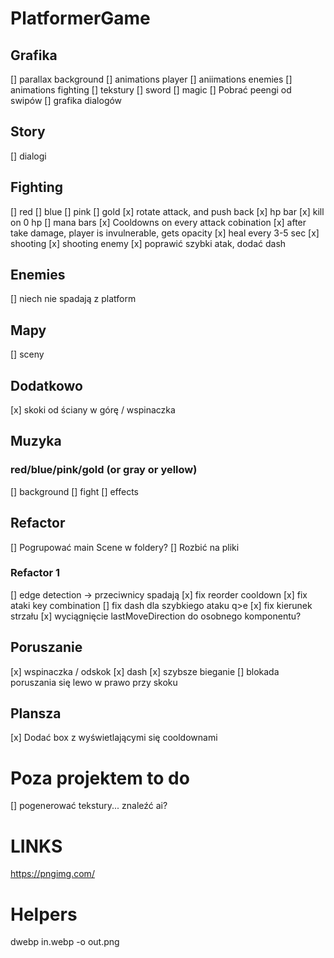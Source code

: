 # PlatformerGame

## Grafika

[] parallax background
[] animations player
[] aniimations enemies
[] animations fighting
[] tekstury
[] sword
[] magic
[] Pobrać peengi od swipów
[] grafika dialogów

## Story

[] dialogi

## Fighting

[] red
[] blue
[] pink
[] gold
[x] rotate attack, and push back
[x] hp bar
[x] kill on 0 hp
[] mana bars
[x] Cooldowns on every attack cobination
[x] after take damage, player is invulnerable, gets opacity
[x] heal every 3-5 sec
[x] shooting
[x] shooting enemy
[x] poprawić szybki atak, dodać dash

## Enemies

[] niech nie spadają z platform

## Mapy

[] sceny

## Dodatkowo

[x] skoki od ściany w górę / wspinaczka

## Muzyka

### red/blue/pink/gold (or gray or yellow)

[] background
[] fight
[] effects

## Refactor

[] Pogrupować main Scene w foldery?
[] Rozbić na pliki

### Refactor 1

[] edge detection -> przeciwnicy spadają
[x] fix reorder cooldown
[x] fix ataki key combination
[] fix dash dla szybkiego ataku q>e
[x] fix kierunek strzału
[x] wyciągnięcie lastMoveDirection do osobnego komponentu?

## Poruszanie

[x] wspinaczka / odskok
[x] dash
[x] szybsze bieganie
[] blokada poruszania się lewo w prawo przy skoku

## Plansza

[x] Dodać box z wyświetlającymi się cooldownami

# Poza projektem to do

[] pogenerować tekstury... znaleźć ai?

# LINKS

https://pngimg.com/

# Helpers

dwebp in.webp -o out.png
